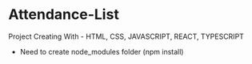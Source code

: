 # Attendance-List
Project Creating With - HTML, CSS, JAVASCRIPT, REACT, TYPESCRIPT

- Need to create node_modules folder (npm install)
